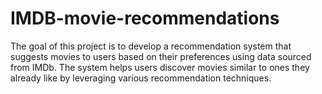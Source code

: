 # IMDB-movie-recommendations
The goal of this project is to develop a recommendation system that suggests movies to users based on their preferences using data sourced from IMDb. The system helps users discover movies similar to ones they already like by leveraging various recommendation techniques.
